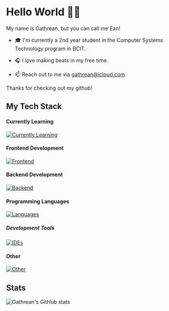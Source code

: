 # Hello World 👋🏽

My name is Gathrean, but you can call me Ean!

- 🎓 I'm currently a 2nd year student in the Computer Systems Technology program in BCIT.

- 🎧 I love making beats in my free time.

- 📫 Reach out to me via gathrean@icloud.com

Thanks for checking out my github! 

## My Tech Stack

#### Currently Learning

[![Currently Learning](https://skillicons.dev/icons?i=ts,tailwind,postgres,cs,swift,postman,unity,rider)]([https://skillicons.dev](https://github.com/gathrean/))

#### Frontend Development

[![Frontend](https://skillicons.dev/icons?i=html,css,js,react,nextjs,bootstrap,figma)](https://github.com/gathrean/)

#### Backend Development

[![Backend](https://skillicons.dev/icons?i=express,npm,nodejs,mysql,sqlite)]([https://skillicons.dev](https://github.com/gathrean/))

#### Programming Languages

[![Languages](https://skillicons.dev/icons?i=java,kotlin,c,cpp,r)]([https://skillicons.dev](https://github.com/gathrean/))

##### Development Tools

[![IDEs](https://skillicons.dev/icons?i=vscode,androidstudio,clion,git,github,cmake,firebase,npm,gradle,vercel,netlify)]([https://skillicons.dev](https://github.com/gathrean/))

#### Other 

[![Other](https://skillicons.dev/icons?i=ableton,ps,notion,obsidian,apple)]([https://skillicons.dev](https://github.com/gathrean/))

## Stats

![Gathrean's GitHub stats](https://github-readme-stats.vercel.app/api?username=gathrean&theme=gotham&show_icons=true)


<!--
**gathrean/gathrean** is a ✨ _special_ ✨ repository because its `README.md` (this file) appears on your GitHub profile.

Here are some ideas to get you started:

- 🔭 I’m currently working on ...
- 🌱 I’m currently learning ...
- 👯 I’m looking to collaborate on ...
- 🤔 I’m looking for help with ...
- 💬 Ask me about ...
- 📫 How to reach me: ...
- 😄 Pronouns: ...
- ⚡ Fun fact: ...
-->
